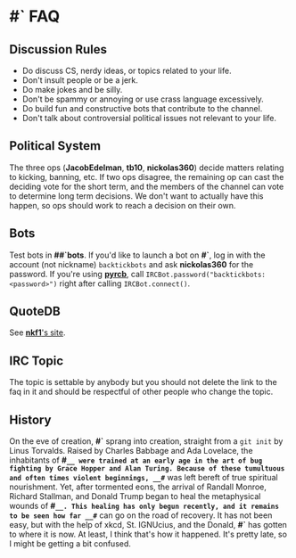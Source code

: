 # #\` FAQ

## Discussion Rules
- Do discuss CS, nerdy ideas, or topics related to your life.
- Don't insult people or be a jerk.
- Do make jokes and be silly.
- Don't be spammy or annoying or use crass language excessively.
- Do build fun and constructive bots that contribute to the channel.
- Don't talk about controversial political issues not relevant to your life.

## Political System
The three ops (__JacobEdelman__, __tb10__, __nickolas360__) decide matters
relating to kicking, banning, etc. If two ops disagree, the remaining op can
cast the deciding vote for the short term, and the members of the channel can
vote to determine long term decisions. We don't want to actually have this
happen, so ops should work to reach a decision on their own.

## Bots
Test bots in __##\`bots__. If you'd like to launch a bot on __#\`__, log in
with the account (not nickname) `backtickbots` and ask __nickolas360__ for the
password. If you're using **[pyrcb](https://github.com/nickolas360/pyrcb)**,
call `IRCBot.password("backtickbots:<password>")` right after calling
`IRCBot.connect()`.

## QuoteDB
See [__nkf1__'s site](http://me.zippynk.com/backtick_irc_qdb.txt).

## IRC Topic
The topic is settable by anybody but you should not delete the link to the faq
in it and should be respectful of other people who change the topic.

## History
On the eve of creation, __#\`__ sprang into creation, straight from a `git
init` by Linus Torvalds. Raised by Charles Babbage and Ada Lovelace, the
inhabitants of __#`__ were trained at an early age in the art of bug fighting
by Grace Hopper and Alan Turing. Because of these tumultuous and often times
violent beginnings, __#`__ was left bereft of true spiritual nourishment. Yet,
after tormented eons, the arrival of Randall Monroe, Richard Stallman, and
Donald Trump began to heal the metaphysical wounds of __#`__. This healing has
only begun recently, and it remains to be seen how far __#`__ can go on the
road of recovery. It has not been easy, but with the help of xkcd,  St.
IGNUcius, and the Donald, __#`__ has gotten to where it is now. At least, I
think that's how it happened. It's pretty late, so I might be getting a bit
confused.

